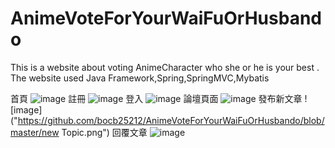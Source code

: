 # AnimeVoteForYourWaiFuOrHusbando
This is a website about voting AnimeCharacter who she or he is your best . 
The website used Java Framework,Spring,SpringMVC,Mybatis

首頁
![image]("https://github.com/bocb25212/AnimeVoteForYourWaiFuOrHusbando/blob/master/index.png")
註冊
![image]("https://github.com/bocb25212/AnimeVoteForYourWaiFuOrHusbando/blob/master/register.png")
登入
![image]("https://github.com/bocb25212/AnimeVoteForYourWaiFuOrHusbando/blob/master/login.png")
論壇頁面
![image]("https://github.com/bocb25212/AnimeVoteForYourWaiFuOrHusbando/blob/master/forum.png")
發布新文章
![image]("https://github.com/bocb25212/AnimeVoteForYourWaiFuOrHusbando/blob/master/new Topic.png")
回覆文章
![image]("https://github.com/bocb25212/AnimeVoteForYourWaiFuOrHusbando/blob/master/reply.png")


